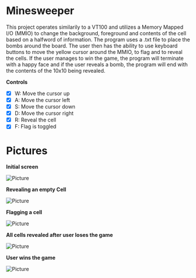# Minesweeper

This project operates similarily to a VT100 and utilizes a Memory Mapped I/O (MMIO) to change the background, foreground and contents of the cell based on a halfword of information. The program uses a .txt file to place the bombs around the board. The user then has the ability to use keyboard buttons to move the yellow cursor around the MMIO, to flag and to reveal the cells.  If the user manages to win the game, the program will terminate with a happy face and if the user reveals a bomb, the program will end with the contents of the 10x10 being revealed.



**Controls**
* [x] W: Move the cursor up
* [x] A: Move the cursor left
* [x] S: Move the cursor down
* [x] D: Move the cursor right
* [x] R: Reveal the cell 
* [x] F: Flag is toggled

# Pictures


**Initial screen**

<img src='http://imgur.com/7T45bq3.jpg' title='Initial Screen' width='' alt='Picture' />

**Revealing an empty Cell**

<img src='http://imgur.com/ptj8feI.jpg' title='Reveal Screen' width='' alt='Picture' />

**Flagging a cell**

<img src='http://imgur.com/toew12x.jpg' title='Flag Screen' width='' alt='Picture' />

**All cells revealed after user loses the game**

<img src='http://imgur.com/A49w1Oj.jpg' title='Losing Screen' width='' alt='Picture'/>

**User wins the game**

<img src='http://imgur.com/smDJVD9.jpg' title='Winning Screen' width='' alt='Picture'/>
